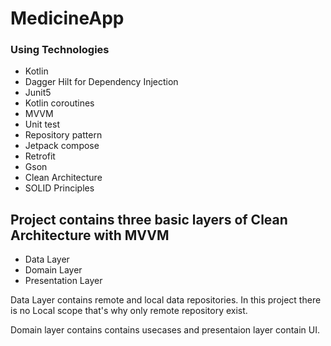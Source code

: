 # MedicineApp



### Using Technologies ###

* Kotlin
* Dagger Hilt for Dependency Injection
* Junit5
* Kotlin coroutines
* MVVM
* Unit test
* Repository pattern 
* Jetpack compose
* Retrofit 
* Gson
* Clean Architecture
* SOLID Principles 

## Project contains three basic layers of Clean Architecture with MVVM ##
* Data Layer
* Domain Layer
* Presentation Layer

Data Layer contains remote and local data repositories. In this project there is no Local scope that's why only remote repository exist.

Domain layer contains contains usecases and presentaion layer contain UI.
